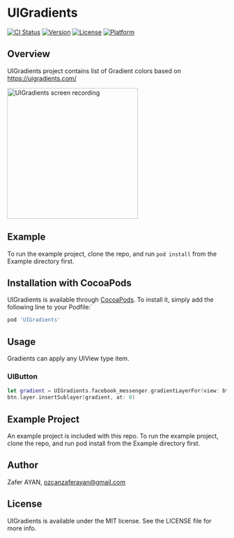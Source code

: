 # UIGradients

[![CI Status](https://img.shields.io/travis/ozcanzaferayan/UIGradients.svg?style=flat)](https://travis-ci.org/ozcanzaferayan/UIGradients)
[![Version](https://img.shields.io/cocoapods/v/UIGradients.svg?style=flat)](https://cocoapods.org/pods/UIGradients)
[![License](https://img.shields.io/cocoapods/l/UIGradients.svg?style=flat)](https://cocoapods.org/pods/UIGradients)
[![Platform](https://img.shields.io/cocoapods/p/UIGradients.svg?style=flat)](https://cocoapods.org/pods/UIGradients)

## Overview

UIGradients project contains list of Gradient colors based on https://uigradients.com/

<img src="https://raw.githubusercontent.com/ozcanzaferayan/UIGradients/master/Screenshots/UIGradients_screen_recording.gif" width="300" alt="UIGradients screen recording">

## Example

To run the example project, clone the repo, and run `pod install` from the Example directory first.

## Installation with CocoaPods

UIGradients is available through [CocoaPods](https://cocoapods.org). To install
it, simply add the following line to your Podfile:`

```ruby
pod 'UIGradients'
```

## Usage

Gradients can apply any UIView type item.

### UIButton
```swift
let gradient = UIGradients.facebook_messenger.gradientLayerFor(view: btn, angle: 0)
btn.layer.insertSublayer(gradient, at: 0)
```

## Example Project

An example project is included with this repo. To run the example project, clone the repo, and run pod install from the Example directory first.

## Author

Zafer AYAN, ozcanzaferayan@gmail.com

## License

UIGradients is available under the MIT license. See the LICENSE file for more info.

